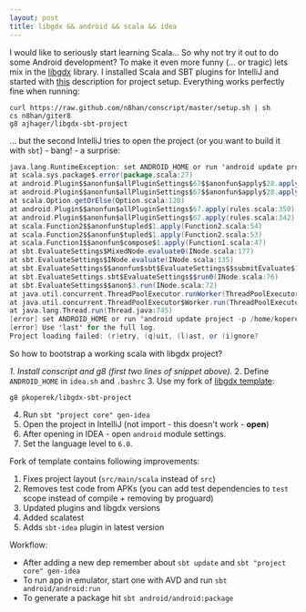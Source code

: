 ```yaml
---
layout: post
title: libgdx && android && scala && idea
---
```


I would like to seriously start learning Scala... So why not try it out to do some Android development? To make it even more funny (... or tragic) lets mix in the [libgdx][2] library. I installed Scala and SBT plugins for IntelliJ and started with [this][1] description for project setup. Everything works perfectly fine when running:

```
curl https://raw.github.com/n8han/conscript/master/setup.sh | sh
cs n8han/giter8
g8 ajhager/libgdx-sbt-project
```

... but the second IntelliJ tries to open the project (or you want to build it with `sbt`) - bang! - a surprise:

```scala
java.lang.RuntimeException: set ANDROID_HOME or run 'android update project -p /home/user/Projects/colors/android'
at scala.sys.package$.error(package.scala:27)
at android.Plugin$$anonfun$allPluginSettings$67$$anonfun$apply$28.apply(rules.scala:350)
at android.Plugin$$anonfun$allPluginSettings$67$$anonfun$apply$28.apply(rules.scala:350)
at scala.Option.getOrElse(Option.scala:120)
at android.Plugin$$anonfun$allPluginSettings$67.apply(rules.scala:350)
at android.Plugin$$anonfun$allPluginSettings$67.apply(rules.scala:342)
at scala.Function2$$anonfun$tupled$1.apply(Function2.scala:54)
at scala.Function2$$anonfun$tupled$1.apply(Function2.scala:53)
at scala.Function1$$anonfun$compose$1.apply(Function1.scala:47)
at sbt.EvaluateSettings$MixedNode.evaluate0(INode.scala:177)
at sbt.EvaluateSettings$INode.evaluate(INode.scala:135)
at sbt.EvaluateSettings$$anonfun$sbt$EvaluateSettings$$submitEvaluate$1.apply$mcV$sp(INode.scala:67)
at sbt.EvaluateSettings.sbt$EvaluateSettings$$run0(INode.scala:76)
at sbt.EvaluateSettings$$anon$3.run(INode.scala:72)
at java.util.concurrent.ThreadPoolExecutor.runWorker(ThreadPoolExecutor.java:1145)
at java.util.concurrent.ThreadPoolExecutor$Worker.run(ThreadPoolExecutor.java:615)
at java.lang.Thread.run(Thread.java:745)
[error] set ANDROID_HOME or run 'android update project -p /home/koperek/Projects/colors/android'
[error] Use 'last' for the full log.
Project loading failed: (r)etry, (q)uit, (l)ast, or (i)gnore? 
```

So how to bootstrap a working scala with libgdx project?

*1. Install conscript and g8 (first two lines of snippet above).*
2. Define `ANDROID_HOME` in `idea.sh` and `.bashrc`
3. Use my fork of [libgdx template][3]:

```
g8 pkoperek/libgdx-sbt-project
```

4. Run `sbt "project core" gen-idea`
5. Open the project in IntelliJ (not import - this doesn't work - **open**)
5. After opening in IDEA - open `android` module settings. 
6. Set the language level to `6.0`.

Fork of template contains following improvements:
1. Fixes project layout (`src/main/scala` instead of `src`)
2. Removes test code from APKs (you can add test dependencies to `test` scope instead of compile + removing by proguard)
3. Updated plugins and libgdx versions
4. Added scalatest
5. Adds `sbt-idea` plugin in latest version

Workflow:
* After adding a new dep remember about `sbt update` and `sbt "project core" gen-idea`
* To run app in emulator, start one with AVD and run `sbt android/android:run`
* To generate a package hit `sbt android/android:package`

[1]: http://raintomorrow.cc/post/70000607238/develop-games-in-scala-with-libgdx-getting-started
[2]: http://libgdx.badlogicgames.com 
[3]: https://github.com/ajhager/libgdx-sbt-project.g8/wiki/IDE-Plugins
